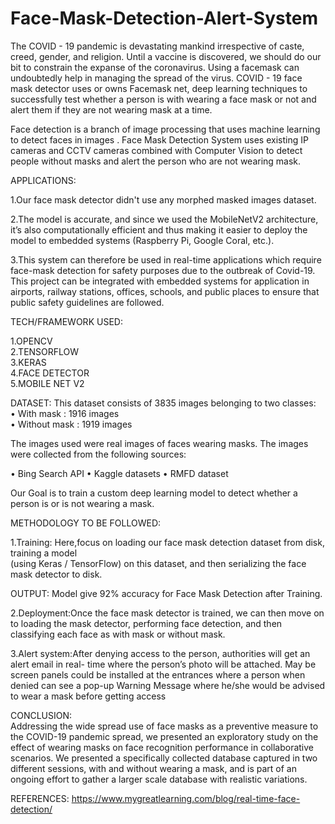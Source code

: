 # Face-Mask-Detection-Alert-System
The COVID - 19 pandemic is devastating mankind irrespective of caste, creed, gender, and religion. Until a vaccine is discovered, we should do our bit to constrain the expanse of the coronavirus. Using a facemask can undoubtedly help in managing the spread of the virus. COVID - 19 face mask detector uses or owns Facemask net, deep learning techniques to successfully test whether a person is with wearing a face mask or not and alert them if they are not wearing mask at a time.

Face detection is a branch of image processing that uses machine learning to detect faces in images . Face Mask Detection System uses existing IP cameras and CCTV cameras combined with Computer Vision to detect people without masks and alert the person who are not wearing mask.

APPLICATIONS:

1.Our face mask detector didn't use any morphed masked images dataset.

2.The model is accurate, and since we used the MobileNetV2 architecture, it’s also computationally efficient and thus making it easier to deploy the model to embedded systems (Raspberry Pi, Google Coral, etc.).

3.This system can therefore be used in real-time applications which require face-mask detection for safety purposes due to the outbreak of Covid-19. This project can be integrated with embedded systems for application in airports, railway stations, offices, schools, and public places to ensure that public safety guidelines are followed.

TECH/FRAMEWORK USED:

1.OPENCV  
2.TENSORFLOW  
3.KERAS  
4.FACE DETECTOR  
5.MOBILE NET V2 

DATASET:
This dataset consists of 3835 images belonging to two classes:   
•	With mask : 1916 images          
•	Without mask : 1919 images  

The images used were real images of faces wearing masks. The images were collected from the following sources:

•	Bing Search API 
•	Kaggle datasets 
•	RMFD dataset 
 
Our Goal is to train a custom deep learning model to detect whether a person is or is not wearing a mask.

METHODOLOGY TO BE FOLLOWED:

1.Training: Here,focus on loading our face mask detection dataset from disk, training a model   
(using Keras / TensorFlow) on this dataset, and then serializing the face mask detector to disk.

OUTPUT: Model give 92% accuracy for Face Mask Detection  after Training.

2.Deployment:Once the face mask detector is trained, we can then move on to loading the mask detector, performing face detection, and then classifying each face as with mask or without mask. 

3.Alert system:After denying access to the person, authorities will get an alert email in real- time where the person’s photo will be attached. May be screen panels could be installed at the entrances where a person when denied can see a pop-up Warning Message where he/she would be advised to wear a mask before getting access 

CONCLUSION:   
Addressing the wide spread use of face masks as a preventive measure to the COVID-19 pandemic spread, we presented an exploratory study on the effect of wearing masks on face recognition performance in collaborative scenarios. We presented a specifically collected database captured in two different sessions, with and without wearing a mask, and is part of an ongoing effort to gather a larger scale database with realistic variations.   

REFERENCES:
https://www.mygreatlearning.com/blog/real-time-face-detection/
  



